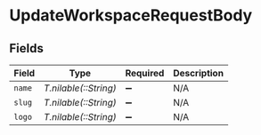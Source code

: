 # UpdateWorkspaceRequestBody


## Fields

| Field                 | Type                  | Required              | Description           |
| --------------------- | --------------------- | --------------------- | --------------------- |
| `name`                | *T.nilable(::String)* | :heavy_minus_sign:    | N/A                   |
| `slug`                | *T.nilable(::String)* | :heavy_minus_sign:    | N/A                   |
| `logo`                | *T.nilable(::String)* | :heavy_minus_sign:    | N/A                   |